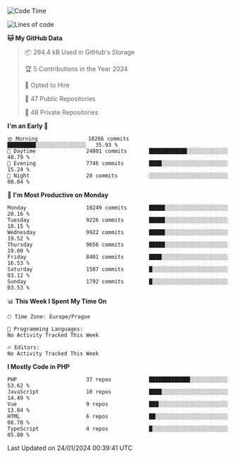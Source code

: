 <!--START_SECTION:waka-->
![Code Time](http://img.shields.io/badge/Code%20Time-1%2C583%20hrs%2058%20mins-blue)

![Lines of code](https://img.shields.io/badge/From%20Hello%20World%20I%27ve%20Written-16.1%20million%20lines%20of%20code-blue)

**🐱 My GitHub Data** 

> 📦 294.4 kB Used in GitHub's Storage 
 > 
> 🏆 5 Contributions in the Year 2024
 > 
> 💼 Opted to Hire
 > 
> 📜 47 Public Repositories 
 > 
> 🔑 48 Private Repositories 
 > 
**I'm an Early 🐤** 

```text
🌞 Morning                18266 commits       █████████░░░░░░░░░░░░░░░░   35.93 % 
🌆 Daytime                24801 commits       ████████████░░░░░░░░░░░░░   48.79 % 
🌃 Evening                7746 commits        ████░░░░░░░░░░░░░░░░░░░░░   15.24 % 
🌙 Night                  20 commits          ░░░░░░░░░░░░░░░░░░░░░░░░░   00.04 % 
```
📅 **I'm Most Productive on Monday** 

```text
Monday                   10249 commits       █████░░░░░░░░░░░░░░░░░░░░   20.16 % 
Tuesday                  9226 commits        █████░░░░░░░░░░░░░░░░░░░░   18.15 % 
Wednesday                9922 commits        █████░░░░░░░░░░░░░░░░░░░░   19.52 % 
Thursday                 9656 commits        █████░░░░░░░░░░░░░░░░░░░░   19.00 % 
Friday                   8401 commits        ████░░░░░░░░░░░░░░░░░░░░░   16.53 % 
Saturday                 1587 commits        █░░░░░░░░░░░░░░░░░░░░░░░░   03.12 % 
Sunday                   1792 commits        █░░░░░░░░░░░░░░░░░░░░░░░░   03.53 % 
```


📊 **This Week I Spent My Time On** 

```text
🕑︎ Time Zone: Europe/Prague

💬 Programming Languages: 
No Activity Tracked This Week

🔥 Editors: 
No Activity Tracked This Week
```

**I Mostly Code in PHP** 

```text
PHP                      37 repos            █████████████░░░░░░░░░░░░   53.62 % 
JavaScript               10 repos            ████░░░░░░░░░░░░░░░░░░░░░   14.49 % 
Vue                      9 repos             ███░░░░░░░░░░░░░░░░░░░░░░   13.04 % 
HTML                     6 repos             ██░░░░░░░░░░░░░░░░░░░░░░░   08.70 % 
TypeScript               4 repos             █░░░░░░░░░░░░░░░░░░░░░░░░   05.80 % 
```




 Last Updated on 24/01/2024 00:39:41 UTC
<!--END_SECTION:waka-->
<!--
**AlexKratky/AlexKratky** is a ✨ _special_ ✨ repository because its `README.md` (this file) appears on your GitHub profile.

Here are some ideas to get you started:

- 🔭 I’m currently working on ...
- 🌱 I’m currently learning ...
- 👯 I’m looking to collaborate on ...
- 🤔 I’m looking for help with ...
- 💬 Ask me about ...
- 📫 How to reach me: ...
- 😄 Pronouns: ...
- ⚡ Fun fact: ...
-->
